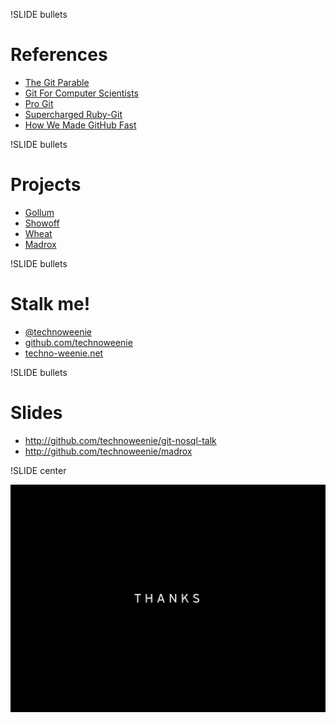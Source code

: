 !SLIDE bullets

# References #

* [The Git Parable](http://tom.preston-werner.com/2009/05/19/the-git-parable.html)
* [Git For Computer Scientists](http://eagain.net/articles/git-for-computer-scientists/)
* [Pro Git](http://progit.org/)
* [Supercharged Ruby-Git](http://github.com/blog/107-supercharged-ruby-git)
* [How We Made GitHub Fast](http://github.com/blog/530-how-we-made-github-fast)

!SLIDE bullets

# Projects

* [Gollum](http://github.com/github/gollum)
* [Showoff](http://github.com/schacon/showoff)
* [Wheat](http://github.com/creationix/wheat)
* [Madrox](http://github.com/technoweenie/madrox)

!SLIDE bullets

# Stalk me! #

* [@technoweenie](http://twitter.com/technoweenie)
* [github.com/technoweenie](http://github.com/technoweenie)
* [techno-weenie.net](http://techno-weenie.net)

!SLIDE bullets
# Slides
* http://github.com/technoweenie/git-nosql-talk
* http://github.com/technoweenie/madrox

!SLIDE center

![Thanks!](big-thanks.jpg)